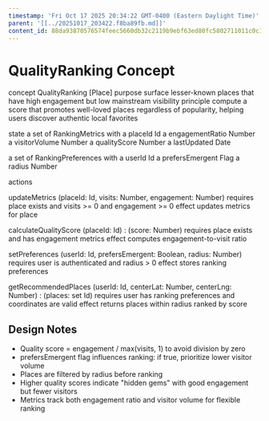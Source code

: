 ```yaml
---
timestamp: 'Fri Oct 17 2025 20:34:22 GMT-0400 (Eastern Daylight Time)'
parent: '[[../20251017_203422.f8ba89fb.md]]'
content_id: 88da93870576574feec5660db32c2119b9ebf63ed80fc5802711011c0c1e88a7
---
```


# QualityRanking Concept

concept  QualityRanking \[Place]
purpose surface lesser-known places that have high engagement but low mainstream visibility
principle compute a score that promotes well-loved places regardless of popularity,
helping users discover authentic local favorites

state
a set of RankingMetrics with
a placeId Id
a engagementRatio Number
a visitorVolume Number
a qualityScore Number
a lastUpdated Date

a set of RankingPreferences with
a userId Id
a prefersEmergent Flag
a radius Number

actions

updateMetrics (placeId: Id, visits: Number, engagement: Number)
requires place exists and visits >= 0 and engagement >= 0
effect updates metrics for place

calculateQualityScore (placeId: Id) : (score: Number)
requires place exists and has engagement metrics
effect computes engagement-to-visit ratio

setPreferences (userId: Id, prefersEmergent: Boolean, radius: Number)
requires user is authenticated and radius > 0
effect stores ranking preferences

getRecommendedPlaces (userId: Id, centerLat: Number, centerLng: Number) : (places: set Id)
requires user has ranking preferences and coordinates are valid
effect returns places within radius ranked by score

## Design Notes

* Quality score = engagement / max(visits, 1) to avoid division by zero
* prefersEmergent flag influences ranking: if true, prioritize lower visitor volume
* Places are filtered by radius before ranking
* Higher quality scores indicate "hidden gems" with good engagement but fewer visitors
* Metrics track both engagement ratio and visitor volume for flexible ranking
